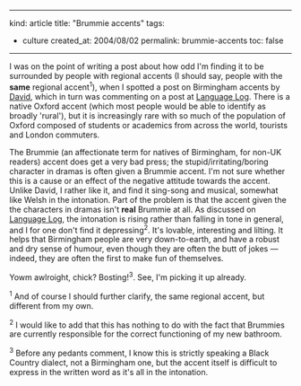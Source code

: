 -----
kind: article
title: "Brummie accents"
tags:
- culture
created_at: 2004/08/02
permalink: brummie-accents
toc: false
-----

<p>I was on the point of writing a post about how odd I'm finding it to be surrounded by people with regional accents (I should say, people with the <strong>same</strong> regional accent<sup>1</sup>), when I spotted a post on Birmingham accents by <a href="http://teflsmiler.typepad.com/weblog/2004/07/ugly_accent.html" title="Ugly Accent">David</a>, which in turn was commenting on a post at <a href="http://itre.cis.upenn.edu/~myl/languagelog/archives/001274.html" title="The Beauty of Brummie">Language Log</a>. There is a native Oxford accent (which most people would be able to identify as broadly 'rural'), but it is increasingly rare with so much of the population of Oxford composed of students or academics from across the world, tourists and London commuters.</p><p>The Brummie (an affectionate term for natives of Birmingham, for non-UK readers) accent does get a very bad press; the stupid/irritating/boring character in dramas is often given a Brummie accent. I'm not sure whether this is a cause or an effect of the negative attitude towards the accent. Unlike David, I rather like it, and find it sing-song and musical, somewhat like Welsh in the intonation. Part of the problem is that the accent given the the characters in dramas isn't <strong>real</strong> Brummie at all. As discussed on <a href="http://itre.cis.upenn.edu/~myl/languagelog/archives/001274.html" title="The Beauty of Brummie">Language Log</a>, the intonation is rising rather than falling in tone in general, and I for one don't find it depressing<sup>2</sup>. It's lovable, interesting and lilting. It helps that Birmingham people are very down-to-earth, and have a robust and dry sense of humour, even though they are often the butt of jokes &mdash; indeed, they are often the first to make fun of themselves.</p><p>Yowm awlroight, chick? Bosting!<sup>3</sup>. See, I'm picking it up already.</p><p><sup>1</sup> And of course I should further clarify, the same regional accent, but different from my own. </p><p><sup>2</sup> I would like to add that this has nothing to do with the fact that Brummies are currently responsible for the correct functioning of my new bathroom.</p><p><sup>3</sup> Before any pedants comment, I know this is strictly speaking a Black Country dialect, not a Birmingham one, but the accent itself is difficult to express in the written word as it's all in the intonation.</p>


